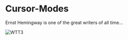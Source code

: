 # Cursor-Modes
Ernst Hemingway is one of the great writers of all time...

![WTT3](https://user-images.githubusercontent.com/80386070/181469673-0718d4ae-f4fc-4687-b44a-cf05f72e7f6b.jpg)
